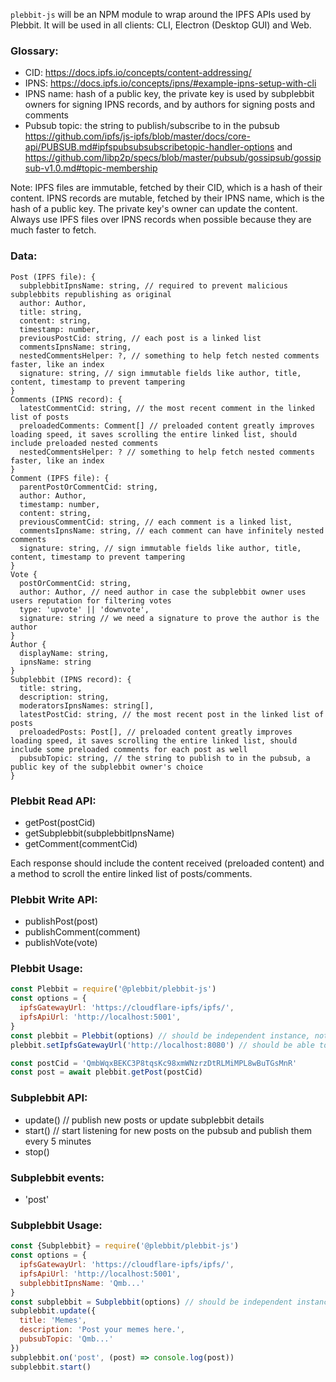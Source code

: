 `plebbit-js` will be an NPM module to wrap around the IPFS APIs used by Plebbit. It will be used in all clients: CLI, Electron (Desktop GUI) and Web.

### Glossary:

- CID: https://docs.ipfs.io/concepts/content-addressing/
- IPNS: https://docs.ipfs.io/concepts/ipns/#example-ipns-setup-with-cli
- IPNS name: hash of a public key, the private key is used by subplebbit owners for signing IPNS records, and by authors for signing posts and comments
- Pubsub topic: the string to publish/subscribe to in the pubsub https://github.com/ipfs/js-ipfs/blob/master/docs/core-api/PUBSUB.md#ipfspubsubsubscribetopic-handler-options and https://github.com/libp2p/specs/blob/master/pubsub/gossipsub/gossipsub-v1.0.md#topic-membership

Note: IPFS files are immutable, fetched by their CID, which is a hash of their content. IPNS records are mutable, fetched by their IPNS name, which is the hash of a public key. The private key's owner can update the content. Always use IPFS files over IPNS records when possible because they are much faster to fetch.

### Data:

```
Post (IPFS file): {
  subplebbitIpnsName: string, // required to prevent malicious subplebbits republishing as original
  author: Author,
  title: string,
  content: string,
  timestamp: number,
  previousPostCid: string, // each post is a linked list
  commentsIpnsName: string,
  nestedCommentsHelper: ?, // something to help fetch nested comments faster, like an index
  signature: string, // sign immutable fields like author, title, content, timestamp to prevent tampering
}
Comments (IPNS record): {
  latestCommentCid: string, // the most recent comment in the linked list of posts
  preloadedComments: Comment[] // preloaded content greatly improves loading speed, it saves scrolling the entire linked list, should include preloaded nested comments
  nestedCommentsHelper: ? // something to help fetch nested comments faster, like an index
}
Comment (IPFS file): {
  parentPostOrCommentCid: string,
  author: Author,
  timestamp: number,
  content: string,
  previousCommentCid: string, // each comment is a linked list,
  commentsIpnsName: string, // each comment can have infinitely nested comments
  signature: string, // sign immutable fields like author, title, content, timestamp to prevent tampering
}
Vote {
  postOrCommentCid: string,
  author: Author, // need author in case the subplebbit owner uses users reputation for filtering votes
  type: 'upvote' || 'downvote',
  signature: string // we need a signature to prove the author is the author
}
Author {
  displayName: string,
  ipnsName: string
}
Subplebbit (IPNS record): {
  title: string,
  description: string,
  moderatorsIpnsNames: string[],
  latestPostCid: string, // the most recent post in the linked list of posts
  preloadedPosts: Post[], // preloaded content greatly improves loading speed, it saves scrolling the entire linked list, should include some preloaded comments for each post as well
  pubsubTopic: string, // the string to publish to in the pubsub, a public key of the subplebbit owner's choice
}
```

### Plebbit Read API:

- getPost(postCid)
- getSubplebbit(subplebbitIpnsName)
- getComment(commentCid)

Each response should include the content received (preloaded content) and a method to scroll the entire linked list of posts/comments.

### Plebbit Write API:

- publishPost(post)
- publishComment(comment)
- publishVote(vote)

### Plebbit Usage:

```javascript
const Plebbit = require('@plebbit/plebbit-js')
const options = {
  ipfsGatewayUrl: 'https://cloudflare-ipfs/ipfs/',
  ipfsApiUrl: 'http://localhost:5001',
}
const plebbit = Plebbit(options) // should be independent instance, not singleton
plebbit.setIpfsGatewayUrl('http://localhost:8080') // should be able to change options after instanciation

const postCid = 'QmbWqxBEKC3P8tqsKc98xmWNzrzDtRLMiMPL8wBuTGsMnR'
const post = await plebbit.getPost(postCid)
```

### Subplebbit API:

- update() // publish new posts or update subplebbit details
- start() // start listening for new posts on the pubsub and publish them every 5 minutes
- stop()

### Subplebbit events:

- 'post'

### Subplebbit Usage:

```javascript
const {Subplebbit} = require('@plebbit/plebbit-js')
const options = {
  ipfsGatewayUrl: 'https://cloudflare-ipfs/ipfs/',
  ipfsApiUrl: 'http://localhost:5001',
  subplebbitIpnsName: 'Qmb...'
}
const subplebbit = Subplebbit(options) // should be independent instance, not singleton
subplebbit.update({
  title: 'Memes',
  description: 'Post your memes here.',
  pubsubTopic: 'Qmb...'
})
subplebbit.on('post', (post) => console.log(post))
subplebbit.start()
```
